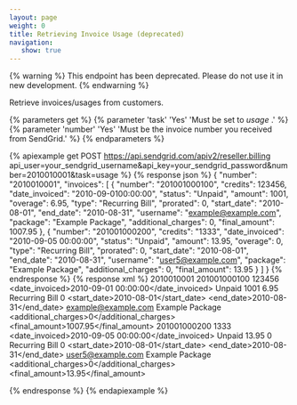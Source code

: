 ```yaml
---
layout: page
weight: 0
title: Retrieving Invoice Usage (deprecated)
navigation:
   show: true
---
```


{% warning %}
This endpoint has been deprecated. Please do not use it in new development.
{% endwarning %}

Retrieve invoices/usages from customers.


{% parameters get %}
 {% parameter 'task' 'Yes' 'Must be set to <em>usage</em> .' %}
 {% parameter 'number' 'Yes' 'Must be the invoice number you received from SendGrid.' %}
{% endparameters %}


{% apiexample get POST https://api.sendgrid.com/apiv2/reseller.billing api_user=your_sendgrid_username&api_key=your_sendgrid_password&number=2010010001&task=usage %}
  {% response json %}
{
  "number": "2010010001",
  "invoices": [
    {
      "number": "201001000100",
      "credits": 123456,
      "date_invoiced": "2010-09-0100:00:00",
      "status": "Unpaid",
      "amount": 1001,
      "overage": 6.95,
      "type": "Recurring Bill",
      "prorated": 0,
      "start_date": "2010-08-01",
      "end_date": "2010-08-31",
      "username": "example@example.com",
      "package": "Example Package",
      "additional_charges": 0,
      "final_amount": 1007.95
    },
    {
      "number": "201001000200",
      "credits": "1333",
      "date_invoiced": "2010-09-05 00:00:00",
      "status": "Unpaid",
      "amount": 13.95,
      "overage": 0,
      "type": "Recurring Bill",
      "prorated": 0,
      "start_date": "2010-08-01",
      "end_date": "2010-08-31",
      "username": "user5@example.com",
      "package": "Example Package",
      "additional_charges": 0,
      "final_amount": 13.95
    }
  ]
}
  {% endresponse %}
  {% response xml %}
<usage>
   <number>2010010001</number>
   <invoices>
      <invoice>
         <number>201001000100</number>
         <credits>123456</credits>
         <date_invoiced>2010-09-01 00:00:00</date_invoiced>
         <status>Unpaid</status>
         <amount>1001</amount>
         <overage>6.95</overage>
         <type>Recurring Bill</type>
         <prorated>0</prorated>
         <start_date>2010-08-01</start_date>
         <end_date>2010-08-31</end_date>
         <username>example@example.com</username>
         <package>Example Package</package>
         <additional_charges>0</additional_charges>
         <final_amount>1007.95</final_amount>
      </invoice>
      <invoice>
         <number>201001000200</number>
         <credits>1333</credits>
         <date_invoiced>2010-09-05 00:00:00</date_invoiced>
         <status>Unpaid</status>
         <amount>13.95</amount>
         <overage>0</overage>
         <type>Recurring Bill</type>
         <prorated>0</prorated>
         <start_date>2010-08-01</start_date>
         <end_date>2010-08-31</end_date>
         <username>user5@example.com</username>
         <package>Example Package</package>
         <additional_charges>0</additional_charges>
         <final_amount>13.95</final_amount>
      </invoice>
   </invoices>
</usage>

  {% endresponse %}
{% endapiexample %}
